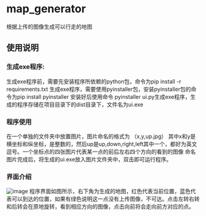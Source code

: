 # map_generator
根据上传的图像生成可以行走的地图

## 使用说明
### 生成exe程序:
生成exe程序前，需要先安装程序所依赖的python包，命令为pip install -r requirements.txt
生成exe程序，需要使用pyinstaller包，安装pyinstaller包的命令为pip install pyinstaller
安装好后使用命令 pyinstaller ui.py生成exe程序，生成的程序存储在项目目录下的dist目录下，文件名为ui.exe
### 程序使用
在一个单独的文件夹中放置图片，图片命名的格式为 （x,y,up.jpg）   其中x和y是横坐标和纵坐标，是整数的，然后up是up,down,right,left其中一个，都好为英文逗号。一个坐标点的四张图片代表某一点的前后左右四个方向的看到的图像
命名图片完成后，将生成的ui.exe放入图片文件夹中，双击即可运行程序。

### 界面介绍
![image](https://user-images.content.com/9691657/225288900-7e91cec6-8ee1-4771-a45a-c25c18aed09b.png)
程序界面如图所示，右下角为生成的地图，红色代表当前位置，蓝色代表可以到达的位置，如果有绿色说明这一点没有上传图像，不可达。点击左转右转和后转会在原地旋转，看到相应方向的图像，点击向前将会走向前方对应的点。
